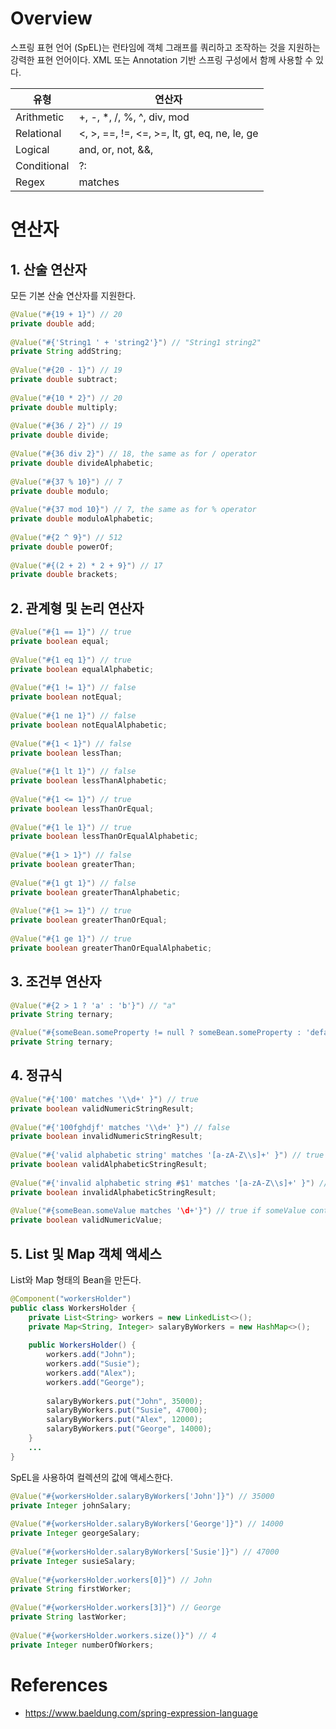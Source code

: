 # Overview
스프링 표현 언어 (SpEL)는 런타임에 객체 그래프를 쿼리하고 조작하는 것을 지원하는 강력한 표현 언어이다. 
XML 또는 Annotation 기반 스프링 구성에서 함께 사용할 수 있다.

| 유형        |   연산자 |
|-------      |---------------------------------------------|
|Arithmetic   |+, -, *, /, %, ^, div, mod                   |
|Relational   |<, >, ==, !=, <=, >=, lt, gt, eq, ne, le, ge |
|Logical      |and, or, not, &&, ||, !                      |
|Conditional  |?:                                           |
|Regex        |matches                                      |

# 연산자
## 1. 산술 연산자
모든 기본 산술 연산자를 지원한다.
~~~java
@Value("#{19 + 1}") // 20
private double add; 
 
@Value("#{'String1 ' + 'string2'}") // "String1 string2"
private String addString; 
 
@Value("#{20 - 1}") // 19
private double subtract;
 
@Value("#{10 * 2}") // 20
private double multiply;
 
@Value("#{36 / 2}") // 19
private double divide;
 
@Value("#{36 div 2}") // 18, the same as for / operator
private double divideAlphabetic; 
 
@Value("#{37 % 10}") // 7
private double modulo;
 
@Value("#{37 mod 10}") // 7, the same as for % operator
private double moduloAlphabetic; 
 
@Value("#{2 ^ 9}") // 512
private double powerOf;
 
@Value("#{(2 + 2) * 2 + 9}") // 17
private double brackets;
~~~
## 2. 관계형 및 논리 연산자
~~~java
@Value("#{1 == 1}") // true
private boolean equal;
 
@Value("#{1 eq 1}") // true
private boolean equalAlphabetic;
 
@Value("#{1 != 1}") // false
private boolean notEqual;
 
@Value("#{1 ne 1}") // false
private boolean notEqualAlphabetic;
 
@Value("#{1 < 1}") // false
private boolean lessThan;
 
@Value("#{1 lt 1}") // false
private boolean lessThanAlphabetic;
 
@Value("#{1 <= 1}") // true
private boolean lessThanOrEqual;
 
@Value("#{1 le 1}") // true
private boolean lessThanOrEqualAlphabetic;
 
@Value("#{1 > 1}") // false
private boolean greaterThan;
 
@Value("#{1 gt 1}") // false
private boolean greaterThanAlphabetic;
 
@Value("#{1 >= 1}") // true
private boolean greaterThanOrEqual;
 
@Value("#{1 ge 1}") // true
private boolean greaterThanOrEqualAlphabetic;
~~~
## 3. 조건부 연산자
~~~java
@Value("#{2 > 1 ? 'a' : 'b'}") // "a"
private String ternary;

@Value("#{someBean.someProperty != null ? someBean.someProperty : 'default'}")
private String ternary;
~~~
## 4. 정규식
~~~java
@Value("#{'100' matches '\\d+' }") // true
private boolean validNumericStringResult;
 
@Value("#{'100fghdjf' matches '\\d+' }") // false
private boolean invalidNumericStringResult;
 
@Value("#{'valid alphabetic string' matches '[a-zA-Z\\s]+' }") // true
private boolean validAlphabeticStringResult;
 
@Value("#{'invalid alphabetic string #$1' matches '[a-zA-Z\\s]+' }") // false
private boolean invalidAlphabeticStringResult;
 
@Value("#{someBean.someValue matches '\d+'}") // true if someValue contains only digits
private boolean validNumericValue;
~~~
## 5. List 및 Map 객체 액세스
List와 Map 형태의 Bean을 만든다.
~~~java
@Component("workersHolder")
public class WorkersHolder {
    private List<String> workers = new LinkedList<>();
    private Map<String, Integer> salaryByWorkers = new HashMap<>();
 
    public WorkersHolder() {
        workers.add("John");
        workers.add("Susie");
        workers.add("Alex");
        workers.add("George");
 
        salaryByWorkers.put("John", 35000);
        salaryByWorkers.put("Susie", 47000);
        salaryByWorkers.put("Alex", 12000);
        salaryByWorkers.put("George", 14000);
    }
    ...
}
~~~
SpEL을 사용하여 컬렉션의 값에 액세스한다.
~~~java
@Value("#{workersHolder.salaryByWorkers['John']}") // 35000
private Integer johnSalary;
 
@Value("#{workersHolder.salaryByWorkers['George']}") // 14000
private Integer georgeSalary;
 
@Value("#{workersHolder.salaryByWorkers['Susie']}") // 47000
private Integer susieSalary;
 
@Value("#{workersHolder.workers[0]}") // John
private String firstWorker;
 
@Value("#{workersHolder.workers[3]}") // George
private String lastWorker;
 
@Value("#{workersHolder.workers.size()}") // 4
private Integer numberOfWorkers;
~~~

# References
* https://www.baeldung.com/spring-expression-language